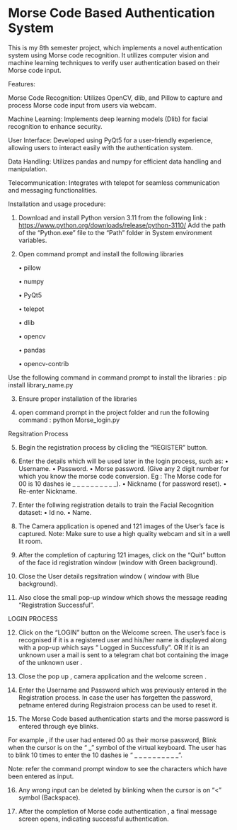# Morse Code Based Authentication System
This is my 8th semester project, which implements a novel authentication system using Morse code recognition. It utilizes computer vision and machine learning techniques to verify user authentication based on their Morse code input.

Features:

Morse Code Recognition: Utilizes OpenCV, dlib, and Pillow to capture and process Morse code input from users via webcam.

Machine Learning: Implements deep learning models (Dlib) for facial recognition to enhance security.

User Interface: Developed using PyQt5 for a user-friendly experience, allowing users to interact easily with the authentication system.

Data Handling: Utilizes pandas and numpy for efficient data handling and manipulation.

Telecommunication: Integrates with telepot for seamless communication and messaging functionalities.



Installation and usage procedure:
1. Download and install Python version 3.11 from the following link : 
https://www.python.org/downloads/release/python-3110/
Add the path of the “Python.exe” file to the “Path” folder in System 
environment variables.

2. Open command prompt and install the following libraries

   • pillow

   • numpy

   • PyQt5

   • telepot

   • dlib

   • opencv
 
   • pandas

   • opencv-contrib

Use the following command in command prompt to install the 
libraries : 
pip install library_name.py

3. Ensure proper installation of the libraries

4. open command prompt in the project folder and run the following command : python Morse_login.py

Regsitration Process

5. Begin the registration process by clicling the “REGISTER” button.
   
6. Enter the details which will be used later in the login process, such as:
• Username.
• Password.
• Morse password.
(Give any 2 digit number for which you know the morse code 
conversion. 
Eg : The Morse code for 00 is 10 dashes ie _ _ _ _ _ _ _ _ _ _).
• Nickname ( for password reset).
• Re-enter Nickname.

7. Enter the follwing registration details to train the Facial Recognition 
dataset:
• Id no.
• Name.

8. The Camera application is opened and 121 images of the User’s face is 
captured.
Note: Make sure to use a high quality webcam and sit in a well lit room.

9. After the completion of capturing 121 images, click on the “Quit” button 
of the face id registration window (window with Green background).

10. Close the User details regsitration window ( window with Blue
background).

11. Also close the small pop-up window which shows the message reading 
“Registration Successful”.


LOGIN PROCESS

12. Click on the “LOGIN” button on the Welcome screen.
The user’s face is recognised if it is a registered user and his/her name is 
displayed along with a pop-up which says “ Logged in Successfully”.
OR
If it is an unknown user a mail is sent to a telegram chat bot containing 
the image of the unknown user .

13. Close the pop up , camera application and the welcome screen .
    
14. Enter the Username and Password which was previously entered in the 
Registration process.
In case the user has forgetten the password, petname entered during 
Registraion process can be used to reset it.

15. The Morse Code based authentication starts and the morse password is 
entered through eye blinks.


For example , if the user had entered 00 as their morse password, 
Blink when the cursor is on the “ _” symbol of the virtual keyboard.
The user has to blink 10 times to enter the 10 dashes 
ie “ _ _ _ _ _ _ _ _ _ _”.

Note: refer the command prompt window to see the characters which 
have been entered as input.

16. Any wrong input can be deleted by blinking when the cursor is on “<” 
symbol (Backspace).

17. After the completion of Morse code authentication , a final message 
screen opens, indicating successful authentication.
